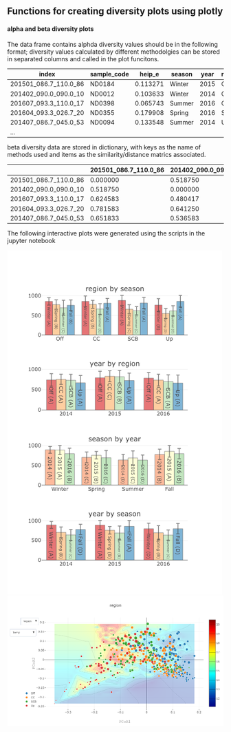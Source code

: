 ## Functions for creating diversity plots using plotly

#### alpha and beta diversity plots

The data frame contains alphda diversity values should be in the following format;  diversity values calculated by different methodolgies can be stored in separated columns and called in the plot funcitons. 

| index	| sample_code	| heip_e	| season	| year	| region|
| --- | --- | --- | --- | --- | --- |
| 201501_086.7_110.0_86	| ND0184	| 0.113271	| Winter	| 2015	| Off|
| 201402_090.0_090.0_10	| ND0012	| 0.103633	| Winter	| 2014	| Off|
| 201607_093.3_110.0_17	| ND0398	| 0.065743	| Summer	| 2016	| Off|
| 201604_093.3_026.7_20	| ND0355	| 0.179908	| Spring	| 2016	| SCB|
| 201407_086.7_045.0_53	| ND0094	| 0.133548	| Summer	| 2014	| Up|
| ...|

beta diversity data are stored in dictionary, with keys as the name of methods used and items as the similarity/distance matrics associated.

|     | 201501_086.7_110.0_86	| 201402_090.0_090.0_10 |	201607_093.3_110.0_17 |	201604_093.3_026.7_20 |	201407_086.7_045.0_53|
| --- | --- | --- | --- | --- | --- |
| 201501_086.7_110.0_86	| 0.000000	| 0.518750	| 0.624583	| 0.781583	| 0.651833| 
| 201402_090.0_090.0_10	| 0.518750	| 0.000000	| 0.480417	| 0.641250	| 0.536583| 
| 201607_093.3_110.0_17	| 0.624583	| 0.480417	| 0.000000	| 0.796750	| 0.761083| 
| 201604_093.3_026.7_20	| 0.781583	| 0.641250	| 0.796750	| 0.000000	| 0.566000| 
| 201407_086.7_045.0_53	| 0.651833	| 0.536583	| 0.761083	| 0.566000	| 0.000000| 

The following interactive plots were generated using the scripts in the jupyter notebook

![16S bar plots](bar_plot.png)
![16S PCOA plots](PCOA.png)
